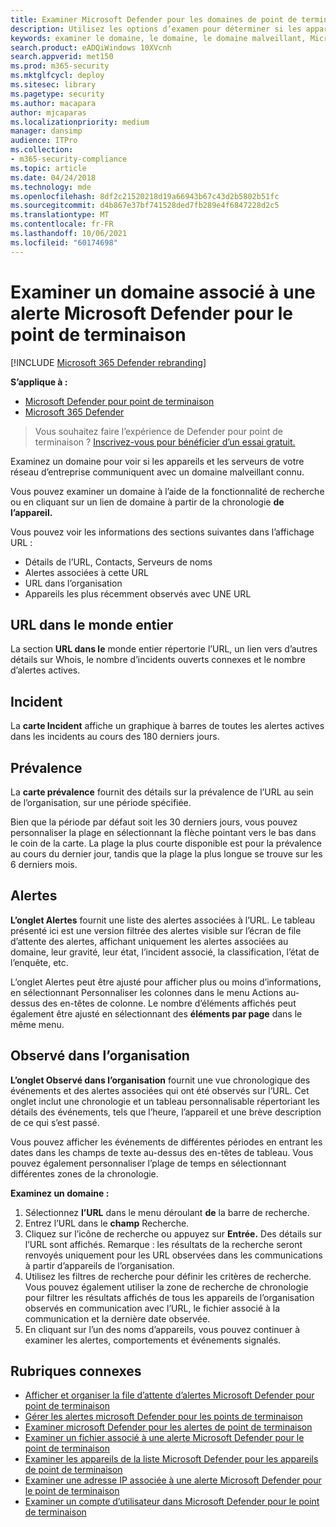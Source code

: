 ```yaml
---
title: Examiner Microsoft Defender pour les domaines de point de terminaison
description: Utilisez les options d’examen pour déterminer si les appareils et les serveurs communiquent avec des domaines malveillants.
keywords: examiner le domaine, le domaine, le domaine malveillant, Microsoft Defender pour le point de terminaison, alerte, URL
search.product: eADQiWindows 10XVcnh
search.appverid: met150
ms.prod: m365-security
ms.mktglfcycl: deploy
ms.sitesec: library
ms.pagetype: security
ms.author: macapara
author: mjcaparas
ms.localizationpriority: medium
manager: dansimp
audience: ITPro
ms.collection:
- m365-security-compliance
ms.topic: article
ms.date: 04/24/2018
ms.technology: mde
ms.openlocfilehash: 8df2c21520218d19a66943b67c43d2b5802b51fc
ms.sourcegitcommit: d4b867e37bf741528ded7fb289e4f6847228d2c5
ms.translationtype: MT
ms.contentlocale: fr-FR
ms.lasthandoff: 10/06/2021
ms.locfileid: "60174698"
---
```

# <a name="investigate-a-domain-associated-with-a-microsoft-defender-for-endpoint-alert"></a>Examiner un domaine associé à une alerte Microsoft Defender pour le point de terminaison

[!INCLUDE [Microsoft 365 Defender rebranding](../../includes/microsoft-defender.md)]


**S’applique à :**
- [Microsoft Defender pour point de terminaison](https://go.microsoft.com/fwlink/p/?linkid=2154037)
- [Microsoft 365 Defender](https://go.microsoft.com/fwlink/?linkid=2118804)

> Vous souhaitez faire l’expérience de Defender pour point de terminaison ? [Inscrivez-vous pour bénéficier d’un essai gratuit.](https://signup.microsoft.com/create-account/signup?products=7f379fee-c4f9-4278-b0a1-e4c8c2fcdf7e&ru=https://aka.ms/MDEp2OpenTrial?ocid=docs-wdatp-investigatedomain-abovefoldlink)

Examinez un domaine pour voir si les appareils et les serveurs de votre réseau d’entreprise communiquent avec un domaine malveillant connu.

Vous pouvez examiner un domaine à l’aide de la fonctionnalité de recherche ou en cliquant sur un lien de domaine à partir de la chronologie **de l’appareil.**

Vous pouvez voir les informations des sections suivantes dans l’affichage URL :

- Détails de l’URL, Contacts, Serveurs de noms
- Alertes associées à cette URL 
- URL dans l’organisation
- Appareils les plus récemment observés avec UNE URL

## <a name="url-worldwide"></a>URL dans le monde entier

La section **URL dans le** monde entier répertorie l’URL, un lien vers d’autres détails sur Whois, le nombre d’incidents ouverts connexes et le nombre d’alertes actives.

## <a name="incident"></a>Incident

La **carte Incident** affiche un graphique à barres de toutes les alertes actives dans les incidents au cours des 180 derniers jours.

## <a name="prevalence"></a>Prévalence

La **carte prévalence** fournit des détails sur la prévalence de l’URL au sein de l’organisation, sur une période spécifiée.

Bien que la période par défaut soit les 30 derniers jours, vous pouvez personnaliser la plage en sélectionnant la flèche pointant vers le bas dans le coin de la carte. La plage la plus courte disponible est pour la prévalence au cours du dernier jour, tandis que la plage la plus longue se trouve sur les 6 derniers mois.

## <a name="alerts"></a>Alertes

**L’onglet Alertes** fournit une liste des alertes associées à l’URL. Le tableau présenté ici est une version filtrée des alertes visible sur l’écran de file d’attente des alertes, affichant uniquement les alertes associées au domaine, leur gravité, leur état, l’incident associé, la classification, l’état de l’enquête, etc.

L’onglet Alertes peut être ajusté pour afficher plus  ou moins d’informations, en sélectionnant Personnaliser les colonnes dans le menu Actions au-dessus des en-têtes de colonne. Le nombre d’éléments affichés peut également être ajusté en sélectionnant des **éléments par page** dans le même menu.

## <a name="observed-in-organization"></a>Observé dans l’organisation

**L’onglet Observé dans l’organisation** fournit une vue chronologique des événements et des alertes associées qui ont été observés sur l’URL. Cet onglet inclut une chronologie et un tableau personnalisable répertoriant les détails des événements, tels que l’heure, l’appareil et une brève description de ce qui s’est passé. 

Vous pouvez afficher les événements de différentes périodes en entrant les dates dans les champs de texte au-dessus des en-têtes de tableau. Vous pouvez également personnaliser l’plage de temps en sélectionnant différentes zones de la chronologie.

**Examinez un domaine :**

1. Sélectionnez **l’URL** dans le menu déroulant **de** la barre de recherche.
2. Entrez l’URL dans le **champ** Recherche.
3. Cliquez sur l’icône de recherche ou appuyez sur **Entrée.** Des détails sur l’URL sont affichés. Remarque : les résultats de la recherche seront renvoyés uniquement pour les URL observées dans les communications à partir d’appareils de l’organisation.
4. Utilisez les filtres de recherche pour définir les critères de recherche. Vous pouvez également utiliser la zone de recherche de chronologie pour filtrer les résultats affichés de tous les appareils de l’organisation observés en communication avec l’URL, le fichier associé à la communication et la dernière date observée.
5. En cliquant sur l’un des noms d’appareils, vous pouvez continuer à examiner les alertes, comportements et événements signalés.

## <a name="related-topics"></a>Rubriques connexes
- [Afficher et organiser la file d’attente d’alertes Microsoft Defender pour point de terminaison](alerts-queue.md)
- [Gérer les alertes microsoft Defender pour les points de terminaison](manage-alerts.md)
- [Examiner microsoft Defender pour les alertes de point de terminaison](investigate-alerts.md)
- [Examiner un fichier associé à une alerte Microsoft Defender pour le point de terminaison](investigate-files.md)
- [Examiner les appareils de la liste Microsoft Defender pour les appareils de point de terminaison](investigate-machines.md)
- [Examiner une adresse IP associée à une alerte Microsoft Defender pour le point de terminaison](investigate-ip.md)
- [Examiner un compte d’utilisateur dans Microsoft Defender pour le point de terminaison](investigate-user.md)
